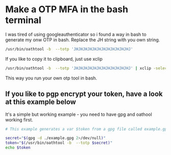 # Make a OTP MFA in the bash terminal

I was tired of using googleauthenticator so i found a way in bash to generate my onw OTP in bash. Replace the JH string with you own string.


```bash
/usr/bin/oathtool -b  --totp 'JHJHJHJHJHJHJHJHJHJHJHJHJ' 
```


If you like to copy it to clipboard, just use xclip

```bash
/usr/bin/oathtool -b  --totp 'JHJHJHJHJHJHJHJHJHJHJHJHJ' | xclip -selection c
```

This way you run your own otp tool in bash. 

## If you like to pgp encrypt your token, have a look at this example below
It's a simple but working example - you need to have gpg and oathool working first. 

```bash
# This example generates a var $token from a gpg file called example.gpg

secret="$(gpg -d ./example.gpg 2>/dev/null)"
token="$(/usr/bin/oathtool -b  --totp $secret)"
echo $token
```
